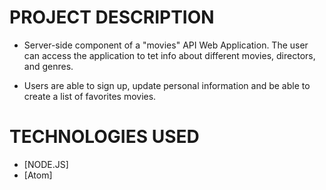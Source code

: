 
# PROJECT DESCRIPTION

- Server-side component of a "movies" API Web Application. The user can access the application to tet info about different movies, directors, and genres.

- Users are able to sign up, update personal information and be able to create a list of favorites movies.

# TECHNOLOGIES USED

- [NODE.JS]
- [Atom]
